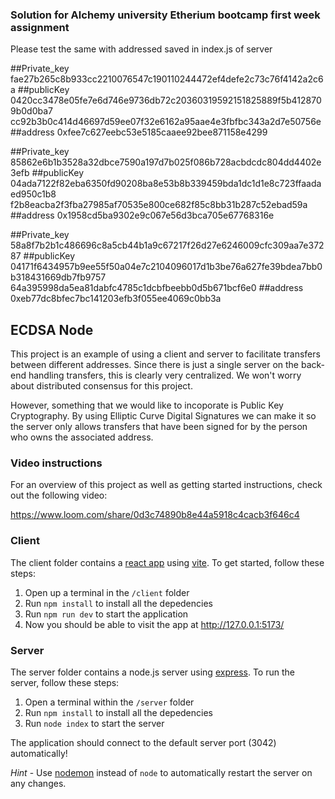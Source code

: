 
### Solution for Alchemy university Etherium bootcamp first week assignment

Please test the same with addressed saved in index.js of server

##Private_key fae27b265c8b933cc2210076547c190110244472ef4defe2c73c76f4142a2c6a 
##publicKey 0420cc3478e05fe7e6d746e9736db72c20360319592151825889f5b4128709b0d0ba7
cc92b3b0c414d46697d59ee07f32e6162a95aae4e3fbfbc343a2d7e50756e 
##address 0xfee7c627eebc53e5185caaee92bee871158e4299
 
##Private_key 85862e6b1b3528a32dbce7590a197d7b025f086b728acbdcdc804dd4402e3efb 
##publicKey 04ada7122f82eba6350fd90208ba8e53b8b339459bda1dc1d1e8c723ffaadaed950c1b8
f2b8eacba2f3fba27985af70535e800ce682f85c8bb31b287c52ebad59a 
##address 0x1958cd5ba9302e9c067e56d3bca705e67768316e
 
##Private_key 58a8f7b2b1c486696c8a5cb44b1a9c67217f26d27e6246009cfc309aa7e37287 
##publicKey 04171f6434957b9ee55f50a04e7c2104096017d1b3be76a627fe39bdea7bb0b318431669db7fb9757
64a395998da5ea81dabfc4785c1dcbfbeebb0d5b671bcf6e0 
##address 0xeb77dc8bfec7bc141203efb3f055ee4069c0bb3a
 

## ECDSA Node

This project is an example of using a client and server to facilitate transfers between different addresses. Since there is just a single server on the back-end handling transfers, this is clearly very centralized. We won't worry about distributed consensus for this project.

However, something that we would like to incoporate is Public Key Cryptography. By using Elliptic Curve Digital Signatures we can make it so the server only allows transfers that have been signed for by the person who owns the associated address.

### Video instructions
For an overview of this project as well as getting started instructions, check out the following video:

https://www.loom.com/share/0d3c74890b8e44a5918c4cacb3f646c4
 
### Client

The client folder contains a [react app](https://reactjs.org/) using [vite](https://vitejs.dev/). To get started, follow these steps:

1. Open up a terminal in the `/client` folder
2. Run `npm install` to install all the depedencies
3. Run `npm run dev` to start the application 
4. Now you should be able to visit the app at http://127.0.0.1:5173/

### Server

The server folder contains a node.js server using [express](https://expressjs.com/). To run the server, follow these steps:

1. Open a terminal within the `/server` folder 
2. Run `npm install` to install all the depedencies 
3. Run `node index` to start the server 

The application should connect to the default server port (3042) automatically! 

_Hint_ - Use [nodemon](https://www.npmjs.com/package/nodemon) instead of `node` to automatically restart the server on any changes.



